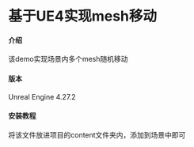 # 基于UE4实现mesh移动

#### 介绍
该demo实现场景内多个mesh随机移动

#### 版本
Unreal Engine 4.27.2


#### 安装教程
将该文件放进项目的content文件夹内，添加到场景中即可


